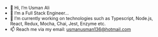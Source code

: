 - 👋 Hi, I’m Usman Ali
- 👀 I’m a Full Stack Engineer...
- 🌱 I’m currently working on technologies such as Typescript, Node.js, React, Redux, Mocha, Chai, Jest, Enzyme etc.
- 📫 Reach me via my email: usmanusman136@hotmail.com

<!---
Usman2661/Usman2661 is a ✨ special ✨ repository because its `README.md` (this file) appears on your GitHub profile.
You can click the Preview link to take a look at your changes.
--->
